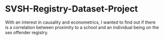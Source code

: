 # SVSH-Registry-Dataset-Project
With an interest in causality and econometrics, I wanted to find out if there is a correlation between proximity to a school and an individual being on the sex offender registry. 
